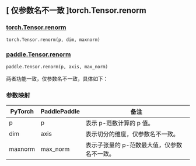 ## [ 仅参数名不一致 ]torch.Tensor.renorm

### [torch.Tensor.renorm](https://pytorch.org/docs/stable/generated/torch.Tensor.renorm.html#torch-tensor-renorm)

```python
torch.Tensor.renorm(p, dim, maxnorm)
```

### [paddle.Tensor.renorm]()

```python
paddle.Tensor.renorm(p, axis, max_norm)
```

两者功能一致，仅参数名不一致，具体如下：

### 参数映射

| PyTorch | PaddlePaddle | 备注                                                |
| ------- | ------------ | --------------------------------------------------- |
| p       | p            | 表示 p-范数计算的 p 值。|
| dim     | axis         | 表示切分的维度，仅参数名不一致。                                    |
| maxnorm | max_norm     | 表示子张量的 p-范数最大值，仅参数名不一致。          |
